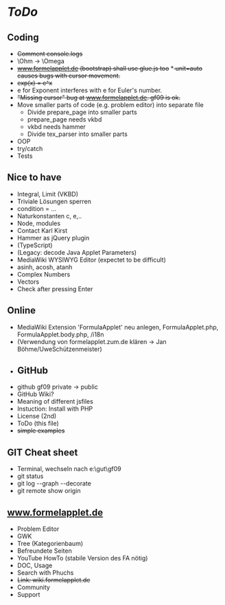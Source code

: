# *ToDo* #

## Coding
* <del>Comment console.logs</del>
* \Ohm -> \Omega
* <del>www.formelapplet.de (bootstrap) shall use glue.js too</del>
*<del> unit=auto causes bugs with cursor movement.</del>
* <del>exp(x) = e^x</del>
* e for Exponent interferes with e for Euler's number.
* <del>"Missing cursor" bug at www.formelapplet.de. gf09 is ok.</del>
* Move smaller parts of code (e.g. problem editor) into separate file
    + Divide prepare_page into smaller parts
    * prepare_page needs vkbd
    * vkbd needs hammer
    * Divide tex_parser into smaller parts
* OOP
* try/catch
* Tests

## Nice to have
* Integral, Limit (VKBD)
* Triviale Lösungen sperren
* condition = ...
* Naturkonstanten c, e,..
* Node, modules
* Contact Karl Kirst
* Hammer as jQuery plugin
* (TypeScript)
* (Legacy: decode Java Applet Parameters)
* MediaWiki WYSIWYG Editor (expectet to be difficult)
* asinh, acosh, atanh
* Complex Numbers
* Vectors
* Check after pressing Enter
## Online
* MediaWiki Extension 'FormulaApplet' neu anlegen, FormulaApplet.php, FormulaApplet.body.php, /i18n
* (Verwendung von formelapplet.zum.de klären -> Jan Böhme/UweSchützenmeister)
* ## GitHub
* github gf09 private -> public
* GitHub Wiki?
* Meaning of different jsfiles
* Instuction: Install with PHP
* License (2nd)
* ToDo (this file)
* <del>simple examples</del>
## GIT Cheat sheet
* Terminal, wechseln nach e:\gut\gf09
* git status
* git log --graph --decorate
* git remote show origin

## www.formelapplet.de
* Problem Editor
* GWK
* Tree (Kategorienbaum)
* Befreundete Seiten
* YouTube HowTo (stabile Version des FA nötig)
* DOC, Usage
* Search with Phuchs
* <del>Link: wiki.formelapplet.de</del>
* Community 
* Support
   
